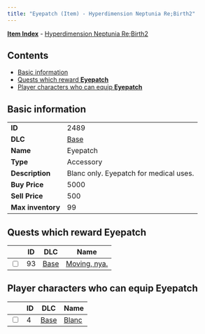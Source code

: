 ```yaml
---
title: "Eyepatch (Item) - Hyperdimension Neptunia Re;Birth2"
---
```


[**Item Index**](/neptunia/rb2/item/index.html) - [Hyperdimension Neptunia Re;Birth2](/neptunia/rb2)

## Contents

- [Basic information](#basic-information)
- [Quests which reward **Eyepatch**](#quests-which-reward-eyepatch)
- [Player characters who can equip **Eyepatch**](#player-characters-who-can-equip-eyepatch)

## Basic information

|   |   |
| -- | -- |
| **ID** | 2489 |
| **DLC** | [Base](/neptunia/rb2/dlc/0-base.html) |
| **Name** | Eyepatch |
| **Type** | Accessory |
| **Description** | Blanc only. Eyepatch for medical uses. |
| **Buy Price** | 5000 |
| **Sell Price** | 500 |
| **Max inventory** | 99 |

## Quests which reward **Eyepatch**

|    | ID | DLC | Name |
| -- | -- | --- | ---- |
| <input type="checkbox" id="rb2-quest-0-93" class="trackbox" /> | 93 | [Base](/neptunia/rb2/dlc/0-base.html) | [Moving, nya.](/neptunia/rb2/quest/0-93-moving-nya.html) |

## Player characters who can equip **Eyepatch**

|    | ID | DLC | Name |
| -- | -- | --- | ---- |
| <input type="checkbox" id="rb2-player-0-4" class="trackbox" /> | 4 | [Base](/neptunia/rb2/dlc/0-base.html) | [Blanc](/neptunia/rb2/player/0-4-blanc.html) |